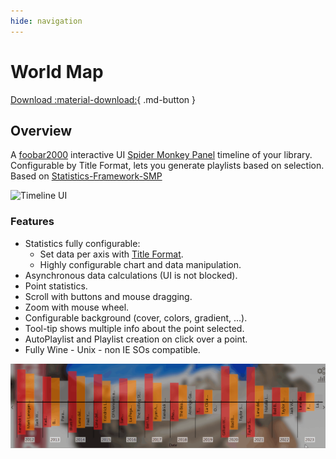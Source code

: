 ```yaml
---
hide: navigation
---
```


# World Map

[Download :material-download:](https://github.com/regorxxx/Timeline-SMP){ .md-button }

## Overview

A [foobar2000](https://www.foobar2000.org/) interactive UI 
[Spider Monkey Panel](https://theqwertiest.github.io/foo_spider_monkey_panel/) timeline of your library. 
Configurable by Title Format, lets you generate playlists based on selection. Based on [Statistics-Framework-SMP](https://regorxxx.github.io/foobar2000-Framework-SMP.github.io/scripts/statistics-framework-smp/)

![Timeline UI](../images/tl_ui.png)

### Features
- Statistics fully configurable:
	- Set data per axis with [Title Format](https://wiki.hydrogenaud.io/index.php?title=Foobar2000:Title_Formatting_Reference).
	- Highly configurable chart and data manipulation.
- Asynchronous data calculations (UI is not blocked).
- Point statistics.
- Scroll with buttons and mouse dragging.
- Zoom with mouse wheel.
- Configurable background (cover, colors, gradient, ...).
- Tool-tip shows multiple info about the point selected.
- AutoPlaylist and Playlist creation on click over a point.
- Fully Wine - Unix - non IE SOs compatible.

![Timeline usage](../images/tl.gif)